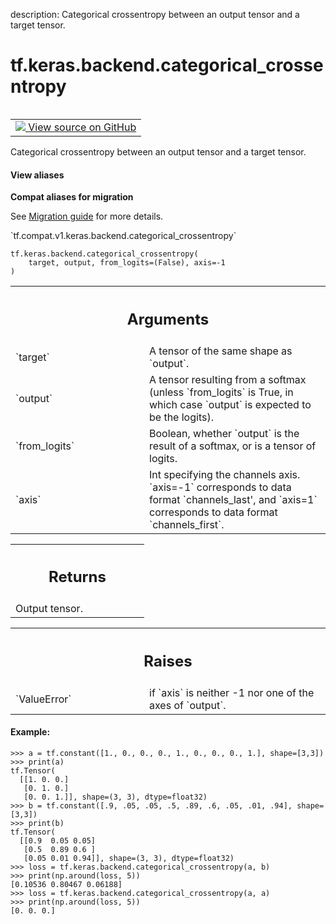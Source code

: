 description: Categorical crossentropy between an output tensor and a target tensor.

<div itemscope itemtype="http://developers.google.com/ReferenceObject">
<meta itemprop="name" content="tf.keras.backend.categorical_crossentropy" />
<meta itemprop="path" content="Stable" />
</div>

# tf.keras.backend.categorical_crossentropy

<!-- Insert buttons and diff -->

<table class="tfo-notebook-buttons tfo-api nocontent" align="left">
<td>
  <a target="_blank" href="https://github.com/tensorflow/tensorflow/blob/r2.2/tensorflow/python/keras/backend.py#L4518-L4583">
    <img src="https://www.tensorflow.org/images/GitHub-Mark-32px.png" />
    View source on GitHub
  </a>
</td>
</table>



Categorical crossentropy between an output tensor and a target tensor.

<section class="expandable">
  <h4 class="showalways">View aliases</h4>
  <p>
<b>Compat aliases for migration</b>
<p>See
<a href="https://www.tensorflow.org/guide/migrate">Migration guide</a> for
more details.</p>
<p>`tf.compat.v1.keras.backend.categorical_crossentropy`</p>
</p>
</section>

<pre class="devsite-click-to-copy prettyprint lang-py tfo-signature-link">
<code>tf.keras.backend.categorical_crossentropy(
    target, output, from_logits=(False), axis=-1
)
</code></pre>



<!-- Placeholder for "Used in" -->


<!-- Tabular view -->
 <table class="responsive fixed orange">
<colgroup><col width="214px"><col></colgroup>
<tr><th colspan="2"><h2 class="add-link">Arguments</h2></th></tr>

<tr>
<td>
`target`
</td>
<td>
A tensor of the same shape as `output`.
</td>
</tr><tr>
<td>
`output`
</td>
<td>
A tensor resulting from a softmax
(unless `from_logits` is True, in which
case `output` is expected to be the logits).
</td>
</tr><tr>
<td>
`from_logits`
</td>
<td>
Boolean, whether `output` is the
result of a softmax, or is a tensor of logits.
</td>
</tr><tr>
<td>
`axis`
</td>
<td>
Int specifying the channels axis. `axis=-1` corresponds to data
format `channels_last', and `axis=1` corresponds to data format
`channels_first`.
</td>
</tr>
</table>



<!-- Tabular view -->
 <table class="responsive fixed orange">
<colgroup><col width="214px"><col></colgroup>
<tr><th colspan="2"><h2 class="add-link">Returns</h2></th></tr>
<tr class="alt">
<td colspan="2">
Output tensor.
</td>
</tr>

</table>



<!-- Tabular view -->
 <table class="responsive fixed orange">
<colgroup><col width="214px"><col></colgroup>
<tr><th colspan="2"><h2 class="add-link">Raises</h2></th></tr>

<tr>
<td>
`ValueError`
</td>
<td>
if `axis` is neither -1 nor one of the axes of `output`.
</td>
</tr>
</table>



#### Example:



```
>>> a = tf.constant([1., 0., 0., 0., 1., 0., 0., 0., 1.], shape=[3,3])
>>> print(a)
tf.Tensor(
  [[1. 0. 0.]
   [0. 1. 0.]
   [0. 0. 1.]], shape=(3, 3), dtype=float32)
>>> b = tf.constant([.9, .05, .05, .5, .89, .6, .05, .01, .94], shape=[3,3])
>>> print(b)
tf.Tensor(
  [[0.9  0.05 0.05]
   [0.5  0.89 0.6 ]
   [0.05 0.01 0.94]], shape=(3, 3), dtype=float32)
>>> loss = tf.keras.backend.categorical_crossentropy(a, b)
>>> print(np.around(loss, 5))
[0.10536 0.80467 0.06188]
>>> loss = tf.keras.backend.categorical_crossentropy(a, a)
>>> print(np.around(loss, 5))
[0. 0. 0.]
```